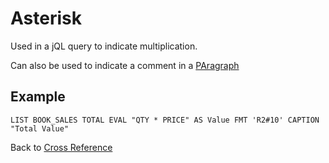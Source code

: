 # Asterisk  

<PageHeader />

Used in a jQL query to indicate multiplication.

Can also be used to indicate a comment in a [PAragraph](./../../../jcl/paragraphs/README.md)

## Example  

```
LIST BOOK_SALES TOTAL EVAL "QTY * PRICE" AS Value FMT 'R2#10' CAPTION "Total Value"
```

Back to [Cross Reference](./../README.md)

<PageFooter />
